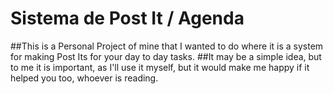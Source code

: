 # Sistema de Post It / Agenda

##This is a Personal Project of mine that I wanted to do where it is a system for making Post Its for your day to day tasks.
##It may be a simple idea, but to me it is important, as I'll use it myself, but it would make me happy if it helped you too, whoever is reading.
#
